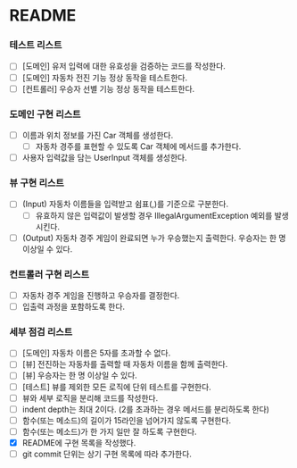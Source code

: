 # README

### 테스트 리스트
- [ ] [도메인] 유저 입력에 대한 유효성을 검증하는 코드를 작성한다. 
- [ ] [도메인] 자동차 전진 기능 정상 동작을 테스트한다.
- [ ] [컨트롤러] 우승자 선별 기능 정상 동작을 테스트한다.

### 도메인 구현 리스트
- [ ] 이름과 위치 정보를 가진 Car 객체를 생성한다.
  - [ ] 자동차 경주를 표현할 수 있도록  Car 객체에 메서드를 추가한다.
- [ ] 사용자 입력값을 담는 UserInput 객체를 생성한다.

### 뷰 구현 리스트
- [ ] (Input) 자동차 이름들을 입력받고 쉼표(,)를 기준으로 구분한다.
    - [ ] 유효하지 않은 입력값이 발생할 경우 IllegalArgumentException 예외를 발생시킨다.
- [ ] (Output) 자동차 경주 게임이 완료되면 누가 우승했는지 출력한다. 우승자는 한 명 이상일 수 있다.

### 컨트롤러 구현 리스트
- [ ] 자동차 경주 게임을 진행하고 우승자를 결정한다. 
- [ ] 입출력 과정을 포함하도록 한다.

### 세부 점검 리스트
- [ ] [도메인] 자동차 이름은 5자를 초과할 수 없다.
- [ ] [뷰] 전진하는 자동차를 출력할 때 자동차 이름을 함께 출력한다.
- [ ] [뷰] 우승자는 한 명 이상일 수 있다.
- [ ] [테스트] 뷰를 제외한 모든 로직에 단위 테스트를 구현한다.
- [ ] 뷰와 세부 로직을 분리해 코드를 작성한다. 
- [ ] indent depth는 최대 2이다. (2를 초과하는 경우 메서드를 분리하도록 한다)
- [ ] 함수(또는 메소드)의 길이가 15라인을 넘어가지 않도록 구현한다.
- [ ] 함수(또는 메소드)가 한 가지 일만 잘 하도록 구현한다.
- [X] README에 구현 목록을 작성했다.
- [ ] git commit 단위는 상기 구현 목록에 따라 추가한다.